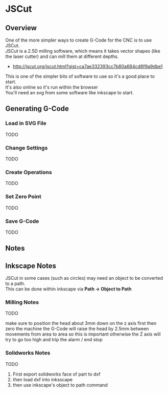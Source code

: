 # JSCut

## Overview

One of the more simpler ways to create G-Code for the CNC is to use JSCut. <br>
JSCut is a 2.5D milling software, which means it takes vector shapes (like the laser cutter) and can mill them at different depths.

  * http://jscut.org/jscut.html?gist=ca7ae332393cc7b80a684cd6f9a9dbe1


This is one of the simpler bits of software to use so it's a good place to start. <br>
It's also online so it's run within the browser <br>
You'll need an svg from some software like inkscape to start.


## Generating G-Code

### Load in SVG File

TODO

### Change Settings

TODO

### Create Operations

TODO

### Set Zero Point

TODO

### Save G-Code

TODO





## Notes


## Inkscape Notes

JSCut in some cases (such as circles) may need an object to be converted to a path. <br>
This can be done within inkscape via **Path -> Object to Path**

### Milling Notes

TODO

make sure to position the head about 3mm down on the z axis first then zero the machine
the G-Code will raise the head by 2.5mm between movements from area to area so this is important
otherwise the Z axis will try to go too high and trip the alarm / end stop


### Solidworks Notes

TODO

1. First export solidworks face of part to dxf
2. then load dxf into inksscape
3. then use inkscape's object to path command
